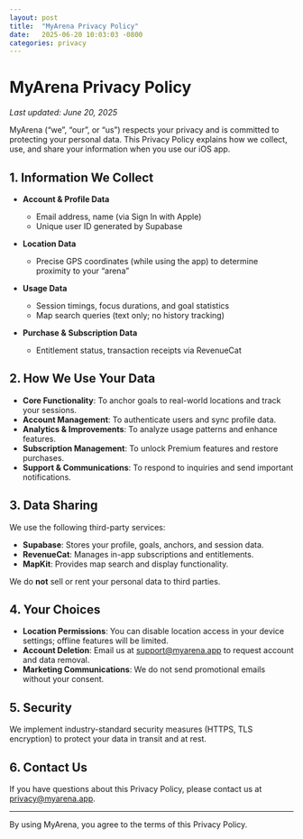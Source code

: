 ```yaml
---
layout: post
title:  "MyArena Privacy Policy"
date:   2025-06-20 10:03:03 -0800
categories: privacy
---
```

# MyArena Privacy Policy

_Last updated: June 20, 2025_

MyArena (“we”, “our”, or “us”) respects your privacy and is committed to protecting your personal data. This Privacy Policy explains how we collect, use, and share your information when you use our iOS app.

## 1. Information We Collect

- **Account & Profile Data**  
  - Email address, name (via Sign In with Apple)  
  - Unique user ID generated by Supabase  

- **Location Data**  
  - Precise GPS coordinates (while using the app) to determine proximity to your “arena”  

- **Usage Data**  
  - Session timings, focus durations, and goal statistics  
  - Map search queries (text only; no history tracking)  

- **Purchase & Subscription Data**  
  - Entitlement status, transaction receipts via RevenueCat  

## 2. How We Use Your Data

- **Core Functionality**: To anchor goals to real-world locations and track your sessions.  
- **Account Management**: To authenticate users and sync profile data.  
- **Analytics & Improvements**: To analyze usage patterns and enhance features.  
- **Subscription Management**: To unlock Premium features and restore purchases.  
- **Support & Communications**: To respond to inquiries and send important notifications.

## 3. Data Sharing

We use the following third-party services:

- **Supabase**: Stores your profile, goals, anchors, and session data.  
- **RevenueCat**: Manages in-app subscriptions and entitlements.  
- **MapKit**: Provides map search and display functionality.

We do **not** sell or rent your personal data to third parties.

## 4. Your Choices

- **Location Permissions**: You can disable location access in your device settings; offline features will be limited.  
- **Account Deletion**: Email us at [support@myarena.app](mailto:support@myarena.app) to request account and data removal.  
- **Marketing Communications**: We do not send promotional emails without your consent.

## 5. Security

We implement industry-standard security measures (HTTPS, TLS encryption) to protect your data in transit and at rest.

## 6. Contact Us

If you have questions about this Privacy Policy, please contact us at [privacy@myarena.app](mailto:privacy@myarena.app).

---

By using MyArena, you agree to the terms of this Privacy Policy.